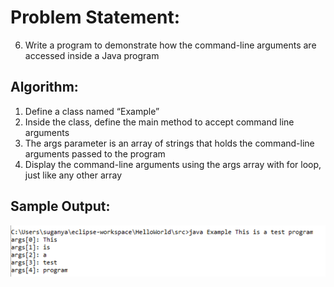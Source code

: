# Problem Statement:

6.	Write a program to demonstrate how the command-line arguments are accessed inside a Java program 

## Algorithm:


1.	Define a class named “Example” 
2.	Inside the class, define the main method to accept command line arguments
3.	The args parameter is an array of strings that holds the command-line arguments passed to the program
4.	Display the command-line arguments using the args array with for loop, just like any other array


## Sample Output:


![Alt text](image-4.png)